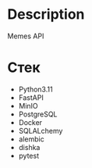 # Description

Memes API

# Стек

- Python3.11
- FastAPI
- MinIO
- PostgreSQL
- Docker
- SQLALchemy
- alembic
- dishka
- pytest